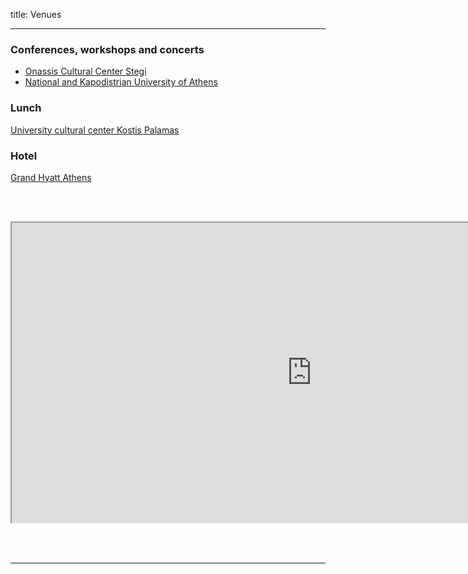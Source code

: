 title: Venues

---

### Conferences, workshops and concerts

 - [Onassis Cultural Center Stegi](https://www.onassis.org/initiatives/onassis-stegi/)
 - [National and Kapodistrian University of Athens](https://en.uoa.gr/)

### Lunch

[University cultural center Kostis Palamas](https://en.uoa.gr/about_us/services_units/kostis_palamas_building/)

### Hotel

[Grand Hyatt Athens](https://www.hyatt.com/en-US/hotel/greece/grand-hyatt-athens/athgh?src=corp_lclb_gmb_seo_eame_athgh)


<br><br>

<p align="center">
<iframe src="https://www.google.com/maps/d/embed?mid=14_xzjlceUA06td2J0TGMqwpPwgz8K_fI" width="960" height="480">
</iframe>
</p>

<br>
<br>

---

<br>
<br>
